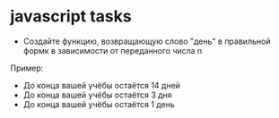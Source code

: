 # javascript tasks

- Создайте функцию, возвращающую слово "день" в правильной формк в зависимости от переданного числа n

Пример:
  - До конца вашей учёбы остаётся 14 дней
  - До конца вашей учёбы остаётся 3 дня
  - До конца вашей учёбы остаётся 1 день
  
  
